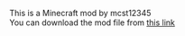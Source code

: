 This is a Minecraft mod by mcst12345<br>
You can download the mod file from [this link](https://modrinth.com/mod/miku)